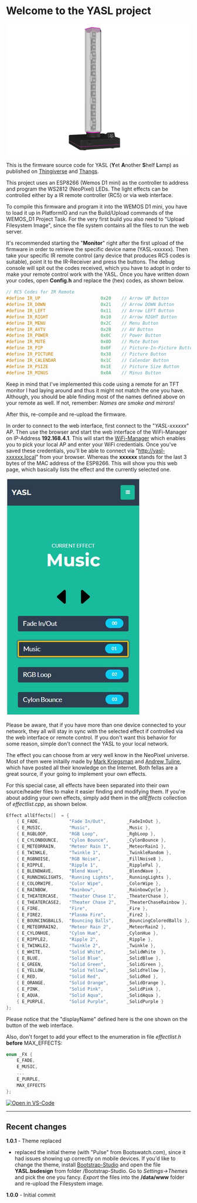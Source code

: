 
# Welcome to the YASL project

![YASL](images/YASL1.png)

This is the firmware source code for YASL (**Y**et **A**nother **S**helf **L**amp) as published on [Thingiverse](https://www.thingiverse.com/thing:5135874) and [Thangs](https://thangs.com/technik.gegg).

This project uses an ESP8266 (Wemos D1 mini) as the controller to address and program the WS2812 (NeoPixel) LEDs. The light effects can be controlled either by a IR remote controller (RC5) or via web interface.

To compile this firmware and program it into the WEMOS D1 mini, you have to load it up in PlatformIO and run the Build/Upload commands of the WEMOS_D1 Project Task.
For the very first build you also need to "Upload Filesystem Image", since the file system contains all the files to run the web server.

It's recommended starting the "**Monitor**" right after the first upload of the firmware in order to retrieve the specific device name (YASL-xxxxxx).
Then take your specific IR remote control (any device that produces RC5 codes is suitable), point it to the IR-Receiver and press the buttons. The debug console will spit out the codes received, which you have to adopt in order to make your remote control work with the YASL.
Once you have written down your codes, open **Config.h** and replace the (hex) codes, as shown below.

```C
// RC5 Codes for IR Remote
#define IR_UP                       0x20    // Arrow UP Button
#define IR_DOWN                     0x21    // Arrow DOWN Button
#define IR_LEFT                     0x11    // Arrow LEFT Button
#define IR_RIGHT                    0x10    // Arrow RIGHT Button
#define IR_MENU                     0x2C    // Menu Button
#define IR_AVTV                     0x2B    // AV Button
#define IR_POWER                    0x0C    // Power Button
#define IR_MUTE                     0x0D    // Mute Button
#define IR_PIP                      0x0F    // Picture-In-Picture Button
#define IR_PICTURE                  0x38    // Picture Button
#define IR_CALENDAR                 0x1C    // Calendar Button
#define IR_PSIZE                    0x1E    // Picture Size Button
#define IR_MINUS                    0x0A    // Minus Button
```

Keep in mind that I've implemented this code using a remote for an TFT monitor I had laying around and thus it might not match the one you have. Although, you should be able finding most of the names defined above on your remote as well. If not, remember: *Names are smoke and mirrors!*

After this, re-compile and re-upload the firmware.

In order to connect to the web interface, first connect to the "*YASL-xxxxxx*" AP. Then use the browser and start the web interface of the WiFi-Manager on IP-Address **192.168.4.1**.
This will start the [WiFi-Manager](https://github.com/tzapu/WiFiManager.git) which enables you to pick your local AP and enter your WiFi credentials. Once you've saved these credentials, you'll be able to connect via "http://yasl-xxxxxx.local" from your browser. Whereas the **xxxxxx** stands for the last 3 bytes of the MAC address of the ESP8266. This will show you this web page, which basically lists the effect and the currently selected one.

![YASL](images/WebInterface.jpg)

Please be aware, that if you have more than one device connected to your network, they all will stay in sync with the selected effect if controlled via the web interface or remote control. If you don't want this behavior for some reason, simple don't connect the YASL to your local network.

The effect you can choose from ar very well know in the NeoPixel universe. Most of them were initailly made by [Mark Kriegsman](https://github.com/kriegsman) and [Andrew Tuline](https://tuline.com), which have posted all their knowledge on the Internet.
Both fellas are a great source, if your going to implement your own effects.

For this special case, all effects have been separated into their own source/header files to make it easier finding and modifying them.
If you're about adding your own effects, simply add them in the *allEffects* collection of *effectlist.cpp*, as shown below.

```C
Effect allEffects[]  = {
    { E_FADE,           "Fade In/Out",        _FadeInOut },
    { E_MUSIC,          "Music",              _Music },
    { E_RGBLOOP,        "RGB Loop",           _RgbLoop },
    { E_CYLONBOUNCE,    "Cylon Bounce",       _CylonBounce },
    { E_METEORRAIN,     "Meteor Rain 1",      _MeteorRain1 },
    { E_TWINKLE,        "Twinkle 1",          _TwinkleRandom },
    { E_RGBNOISE,       "RGB Noise",          _FillNoise8 },
    { E_RIPPLE,         "Ripple 1",           _RipplePal },
    { E_BLENDWAVE,      "Blend Wave",         _BlendWave },
    { E_RUNNINGLIGHTS,  "Running Lights",     _RunningLights },
    { E_COLORWIPE,      "Color Wipe",         _ColorWipe },
    { E_RAINBOW,        "Rainbow",            _RainbowCycle },
    { E_THEATERCASE,    "Theater Chase 1",    _TheaterChase },
    { E_THEATERCASE2,   "Theater Chase 2",    _TheaterChaseRainbow },
    { E_FIRE,           "Fire",               _Fire },
    { E_FIRE2,          "Plasma Fire",        _Fire2 },
    { E_BOUNCINGBALLS,  "Bouncing Balls",     _BouncingColoredBalls },
    { E_METEORRAIN2,    "Meteor Rain 2",      _MeteorRain2 },
    { E_CYLONHUE,       "Cylon Hue",          _CylonHue },
    { E_RIPPLE2,        "Ripple 2",           _Ripple },
    { E_TWINKLE2,       "Twinkle 2",          _Twinkle },
    { E_WHITE,          "Solid White",        _SolidWhite  },
    { E_BLUE,           "Solid Blue",         _SolidBlue },
    { E_GREEN,          "Solid Green",        _SolidGreen },
    { E_YELLOW,         "Solid Yellow",       _SolidYellow },
    { E_RED,            "Solid Red",          _SolidRed },
    { E_ORANGE,         "Solid Orange",       _SolidOrange },
    { E_PINK,           "Solid Pink",         _SolidPink },
    { E_AQUA,           "Solid Aqua",         _SolidAqua },
    { E_PURPLE,         "Solid Purple",       _SolidPurple }
};
```

Please notice that the "displayName" defined here is the one shown on the button of the web interface.

Also, don't forget to add your effect to the enumeration in file *effectlist.h* **before** MAX_EFFECTS:

```C
enum _FX {
    E_FADE,
    E_MUSIC,
    ...
    E_PURPLE,
    MAX_EFFECTS
};

```

[![Open in VS-Code](https://open.vscode.dev/badges/open-in-vscode.svg)](https://open.vscode.dev/technik-gegg/YASL/master)

---

## Recent changes

**1.0.1** - Theme replaced

- replaced the initial theme (with "Pulse" from Bootswatch.com), since it had issues showing up correctly on mobile devices. If you'd like to change the theme, install [Bootstrap-Studio](https://bootstrapstudio.io/) and open the file **YASL.bsdesign** from folder /Bootstrap-Studio. Go to *Settings->Themes* and pick the one you fancy. *Export* the files into the **/data/www** folder and re-upload the Filesystem image.

**1.0.0** - Initial commit

